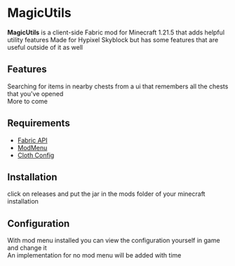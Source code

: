 # MagicUtils

**MagicUtils** is a client-side Fabric mod for Minecraft 1.21.5 that adds helpful utility features
Made for Hypixel Skyblock but has some features that are useful outside of it as well

## Features

Searching for items in nearby chests from a ui that remembers all the chests that you've opened  
More to come

## Requirements
  
- [Fabric API](https://modrinth.com/mod/fabric-api)
- [ModMenu](https://modrinth.com/mod/modmenu)
- [Cloth Config](https://modrinth.com/mod/cloth-config)

## Installation

click on releases and put the jar in the mods folder of your minecraft installation

## Configuration

With mod menu  installed you can view the configuration yourself in game and change it  
An implementation for no mod menu will be added with time
